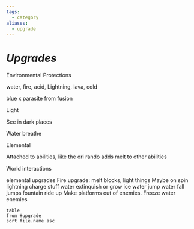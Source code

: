 ```yaml
---
tags:
  - category
aliases:
  - upgrade
---
```

# _Upgrades_

Environmental Protections

water, fire, acid, Lightning, lava, cold

blue x parasite from fusion

Light

See in dark places

Water breathe

Elemental

Attached to abilities, like the ori rando adds melt to other abilities

World interactions


elemental upgrades
	Fire upgrade: 
		melt blocks, light things
		Maybe on spin
	lightning
		charge stuff
	water
		extinquish or grow
	ice
		water jump
		water fall jumps
		fountain ride up
		Make platforms out of enemies. 
			Freeze water enemies 

```dataview
table
from #upgrade
sort file.name asc
```

